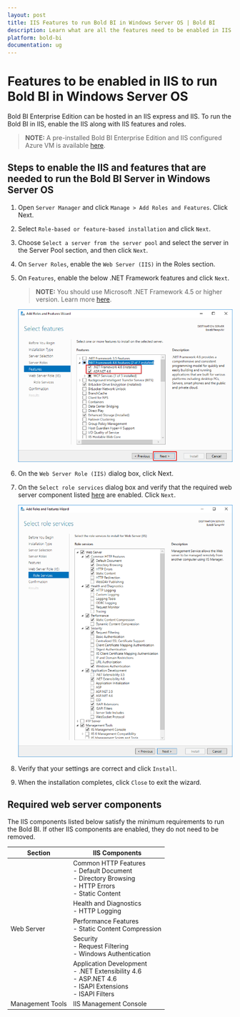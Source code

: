 ```yaml
---
layout: post
title: IIS Features to run Bold BI in Windows Server OS | Bold BI
description: Learn what are all the features need to be enabled in IIS to run Bold BI application in Windows Server OS.
platform: bold-bi
documentation: ug
---
```


# Features to be enabled in IIS to run Bold BI in Windows Server OS
Bold BI Enterprise Edition can be hosted in an IIS express and IIS. To run the Bold BI in IIS, enable the IIS along with IIS features and roles.

> **NOTE:**  A pre-installed Bold BI Enterprise Edition and IIS configured Azure VM is available [here](https://azuremarketplace.microsoft.com/en-us/marketplace/apps/syncfusion.bold-bi-enterprise-multi-tenant).

## Steps to enable the IIS and features that are needed to run the Bold BI Server in Windows Server OS

1. Open `Server Manager` and click `Manage > Add Roles and Features`. Click Next.  

2. Select `Role-based or feature-based installation` and click `Next`.    

3. Choose `Select a server from the server pool` and select the server in the Server Pool section, and then click `Next`.

4. On `Server Roles`, enable the `Web Server (IIS)` in the Roles section.  

5. On `Features`, enable the below .NET Framework features and click `Next`.

   > **NOTE:**  You should use Microsoft .NET Framework 4.5 or higher version. Learn more [here](/embedded-bi/overview/#prerequisites).

   ![Roles and Features](/static/assets/embedded/faq/images/roles-features.png)

6. On the `Web Server Role (IIS)` dialog box, click Next.

7. On the `Select role services` dialog box and verify that the required web server component listed [here](/embedded-bi/faq/features-needed-to-enable-in-iis-to-run-bold-bi-in-win-server-os/#required-web-server-components) are enabled. Click `Next`.
   
   ![Roles and Features](/static/assets/embedded/faq/images/role-services.png)

8. Verify that your settings are correct and click `Install`.
    
9. When the installation completes, click `Close` to exit the wizard.  

## Required web server components

The IIS components listed below satisfy the minimum requirements to run the Bold BI. If other IIS components are enabled, they do not need to be removed.  

<meta charset="utf-8"/>
<table>
  <thead>
    <tr>
    <th scope="col">Section</th>
    <th scope="col">IIS Components</th>
    </tr>
  </thead>
  <tbody>
    <tr>
        <td rowspan="5">Web Server</td>
        <td>Common HTTP Features
            <br>- Default Document  
            <br>- Directory Browsing  
            <br>- HTTP Errors 
            <br>- Static Content  
        </td>
    </tr>
    <tr>
        <td>Health and Diagnostics 
            <br>- HTTP Logging
        </td>
    </tr>
    <tr>
        <td>Performance Features
            <br>- Static Content Compression</td>
    </tr>
    <tr>
        <td>Security 
            <br>- Request Filtering  
            <br>- Windows Authentication</td>
    </tr>
    <tr>
        <td>Application Development  
            <br>- .NET Extensibility 4.6
            <br>- ASP.NET 4.6
            <br>- ISAPI Extensions  
            <br>- ISAPI Filters</td>
    </tr>
    <tr>
        <td>Management Tools</td>
        <td>IIS Management Console</td>
    </tr>
  </tbody>
</table>

